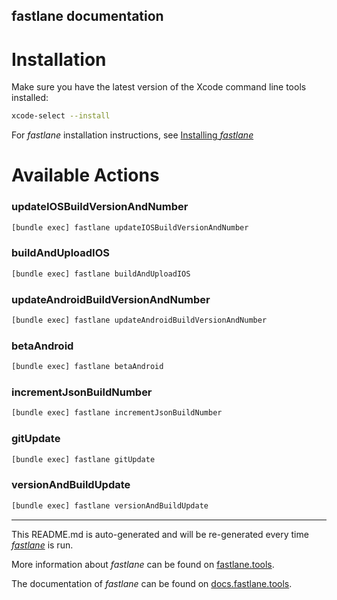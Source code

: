 fastlane documentation
----

# Installation

Make sure you have the latest version of the Xcode command line tools installed:

```sh
xcode-select --install
```

For _fastlane_ installation instructions, see [Installing _fastlane_](https://docs.fastlane.tools/#installing-fastlane)

# Available Actions

### updateIOSBuildVersionAndNumber

```sh
[bundle exec] fastlane updateIOSBuildVersionAndNumber
```



### buildAndUploadIOS

```sh
[bundle exec] fastlane buildAndUploadIOS
```



### updateAndroidBuildVersionAndNumber

```sh
[bundle exec] fastlane updateAndroidBuildVersionAndNumber
```



### betaAndroid

```sh
[bundle exec] fastlane betaAndroid
```



### incrementJsonBuildNumber

```sh
[bundle exec] fastlane incrementJsonBuildNumber
```



### gitUpdate

```sh
[bundle exec] fastlane gitUpdate
```



### versionAndBuildUpdate

```sh
[bundle exec] fastlane versionAndBuildUpdate
```



----

This README.md is auto-generated and will be re-generated every time [_fastlane_](https://fastlane.tools) is run.

More information about _fastlane_ can be found on [fastlane.tools](https://fastlane.tools).

The documentation of _fastlane_ can be found on [docs.fastlane.tools](https://docs.fastlane.tools).
